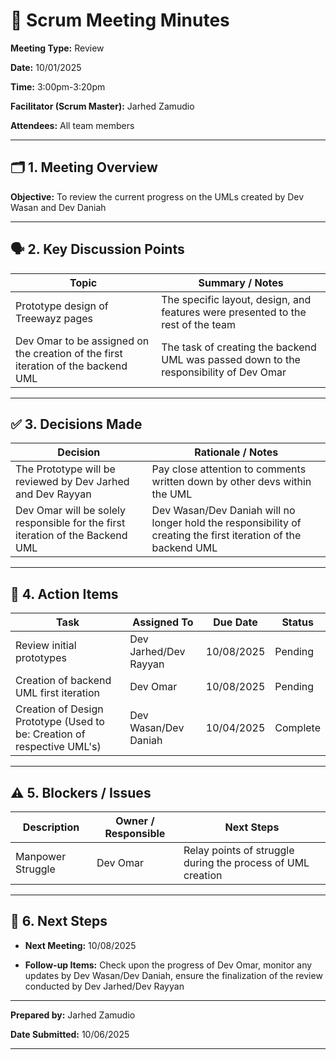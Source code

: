 # 📝 Scrum Meeting Minutes

**Meeting Type:** 
Review

**Date:**
10/01/2025

**Time:**
3:00pm-3:20pm

**Facilitator (Scrum Master):**
Jarhed Zamudio

**Attendees:**
All team members

---

## 🗂️ 1. Meeting Overview

**Objective:**
To review the current progress on the UMLs created by Dev Wasan and Dev Daniah

---

## 🗣️ 2. Key Discussion Points

| Topic | Summary / Notes |
| ----- | --------------- |
| Prototype design of Treewayz pages      | The specific layout, design, and features were presented to the rest of the team              |
|  Dev Omar to be assigned on the creation of the first iteration of the backend UML     |The task of creating the backend UML was passed down to the responsibility of Dev Omar              |

---

## ✅ 3. Decisions Made

| Decision | Rationale / Notes |
| -------- | ----------------- |
| The Prototype will be reviewed by Dev Jarhed and Dev Rayyan        | Pay close attention to comments written down by other devs within the UML|
| Dev Omar will be solely responsible for the first iteration of the Backend UML         |Dev Wasan/Dev Daniah will no longer hold the responsibility of creating the first iteration of the backend UML                   |

---

## 🔧 4. Action Items

| Task | Assigned To | Due Date | Status |
| ---- | ----------- | -------- | ------ |
| Review initial prototypes     |Dev Jarhed/Dev Rayyan             |10/08/2025         |Pending       |
| Creation of backend UML first iteration |Dev Omar |10/08/2025          |Pending   |
| Creation of Design Prototype (Used to be: Creation of respective UML's)     |Dev Wasan/Dev Daniah             |10/04/2025          |Complete        |

---

## ⚠️ 5. Blockers / Issues

| Description | Owner / Responsible | Next Steps |
| ----------- | ------------------- | ---------- |
| Manpower Struggle            |   Dev Omar                  |Relay points of struggle during the process of UML creation         |



---

## 📅 6. Next Steps

* **Next Meeting:**
10/08/2025
  
* **Follow-up Items:**
Check upon the progress of Dev Omar, monitor any updates by Dev Wasan/Dev Daniah, ensure the finalization of the review conducted by Dev Jarhed/Dev Rayyan
---

**Prepared by:** 
Jarhed Zamudio

**Date Submitted:**
10/06/2025

---
